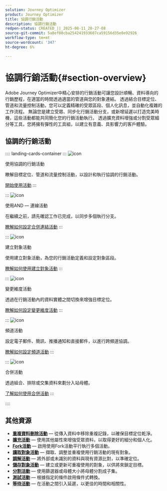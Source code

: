 ```yaml
---
solution: Journey Optimizer
product: Journey Optimizer
title: 協調行銷活動
description: 協調行銷活動
redpen-status: CREATED_||_2025-08-11_20-27-08
source-git-commit: 5a8ef88cba254241933607ca59156d35e0e92926
workflow-type: tm+mt
source-wordcount: '347'
ht-degree: 6%

---
```



# 協調行銷活動{#section-overview}

Adobe Journey Optimizer中精心安排的行銷活動可讓您設計順暢、資料導向的行銷歷程，在適當的時間透過適當的管道與您的對象連結。 透過結合目標定位、管道和流量控制活動，您可以定義精確的受眾區段、個人化訊息，並自動化複雜的工作流程。 無論您是建立受眾、同步化行銷活動分支，或新增延遲以打造完美時機，這些活動都能共同簡化您的行銷活動執行。 透過擴充資料增強或分割受眾細分等工具，您將擁有彈性的工具組，以建立有意義、具影響力的客戶體驗。

## 協調的行銷活動

:::: landing-cards-container
:::
![icon](https://cdn.experienceleague.adobe.com/icons/book.svg)

使用協調的行銷活動

瞭解目標定位、管道和流量控制活動，以設計和執行協調的行銷活動。

[開始使用活動](../using/orchestrated/activities/about-activities.md)
:::

:::
![icon](https://cdn.experienceleague.adobe.com/icons/code-branch.svg)

使用AND — 連線活動

在繼續之前，請先確認工作已完成，以同步多個執行分支。

[瞭解如何設定合併連結活動](../using/orchestrated/activities/and-join.md)
:::

:::
![icon](https://cdn.experienceleague.adobe.com/icons/bullseye.svg)

建立對象活動

使用建立對象活動，為您的行銷活動定義和設定對象區段。

[瞭解如何使用建立對象活動](../using/orchestrated/activities/build-audience.md)
:::

:::
![icon](https://cdn.experienceleague.adobe.com/icons/gear.svg)

變更維度活動

透過在行銷活動內的資料實體之間切換來增強目標定位。

[瞭解如何設定變更維度活動](../using/orchestrated/activities/change-dimension.md)
:::

:::
![icon](https://cdn.experienceleague.adobe.com/icons/list-check.svg)

頻道活動

設定電子郵件、簡訊、推播通知和直接郵件，以進行跨頻道協調。

[瞭解如何設定頻道活動](../using/orchestrated/activities/channels.md)
:::

:::
![icon](https://cdn.experienceleague.adobe.com/icons/puzzle-piece.svg)

合併活動

透過組合、排除或交集資料來劃分入站母體。

[了解如何使用合併活動](../using/orchestrated/activities/combine.md)
:::

::::


## 其他資源

- **[重複資料刪除活動](../using/orchestrated/activities/deduplication.md)** — 從傳入資料中移除重複記錄，以確保目標定位乾淨。
- **[擴充活動](../using/orchestrated/activities/enrichment.md)** — 使用其他屬性來增強受眾資料，以取得更好的細分和個人化。
- **[Fork活動](../using/orchestrated/activities/fork.md)** — 啟用使用Fork活動平行執行多個活動。
- **[讀取對象活動](../using/orchestrated/activities/read-audience.md)** — 擷取、調整並重複使用行銷活動的現有對象。
- **[調解活動](../using/orchestrated/activities/reconciliation.md)** — 將外部或未識別的資料與現有資源比對，以準確定位。
- **[儲存對象活動](../using/orchestrated/activities/save-audience.md)** — 建立或更新可重複使用的對象，以供將來鎖定目標。
- **[分割活動](../using/orchestrated/activities/split.md)** — 使用篩選器或母體大小將母體分割成子集。
- **[測試活動](../using/orchestrated/activities/test.md)** — 根據指定的條件啟用條件式轉換。
- **[等待活動](../using/orchestrated/activities/wait.md)** — 在活動之間引入延遲，以更佳的時間和相關性。
